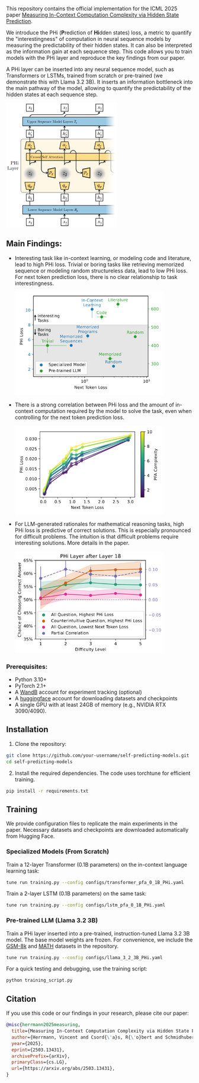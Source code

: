 This repository contains the official implementation for the ICML 2025 paper [Measuring In-Context Computation Complexity via Hidden State Prediction](https://arxiv.org/abs/2503.13431).

We introduce the PHi (**P**rediction of **Hi**dden states) loss, a metric to quantify the "interestingness" of computation in neural sequence models by measuring the predictability of their hidden states. 
It can also be interpreted as the information gain at each sequence step.
This code allows you to train models with the PHi layer and reproduce the key findings from our paper.

A PHi layer can be inserted into any neural sequence model, such as Transformers or LSTMs, trained from scratch or pre-trained (we demonstrate this with Llama 3.2 3B).
It inserts an information bottleneck into the main pathway of the model, allowing to quantify the predictability of the hidden states at each sequence step.

<img src="assets/PHi_layer.png" width="300">

## Main Findings:

- Interesting task like in-context learning, or modeling code and literature, lead to high PHi loss.
  Trivial or boring tasks like retrieving memorized sequence or modeling random structureless data, lead to low PHi loss.
  For next token prediction loss, there is no clear relationship to task interestingness.

  <img src="assets/PHi_vs_next_token_loss.png" width="400">
- There is a strong correlation between PHi loss and the amount of in-context computation required by the model to solve the task, even when controlling for the next token prediction loss.

  <img src="assets/pfa_tokenwise_PHi.png" width="400">
- For LLM-generated rationales for mathematical reasoning tasks, high PHi loss is predictive of correct solutions. 
  This is especially pronounced for difficult problems. 
  The intuition is that difficult problems require interesting solutions. More details in the paper.

  <img src="assets/MATH_PHi_correctness.png" width="400">

### Prerequisites:
- Python 3.10+
- PyTorch 2.1+
- A [WandB](https://wandb.ai) account for experiment tracking (optional)
- A [huggingface](https://huggingface.co) account for downloading datasets and checkpoints
- A single GPU with at least 24GB of memory (e.g., NVIDIA RTX 3090/4090).

## Installation

1. Clone the repository:
```Bash
git clone https://github.com/your-username/self-predicting-models.git
cd self-predicting-models
```

2. Install the required dependencies. The code uses torchtune for efficient training.
```Bash
pip install -r requirements.txt
```

## Training

We provide configuration files to replicate the main experiments in the paper. Necessary datasets and checkpoints are downloaded automatically from Hugging Face.

### Specialized Models (From Scratch)

Train a 12-layer Transformer (0.1B parameters) on the in-context language learning task:
```bash
tune run training.py --config configs/transformer_pfa_0_1B_PHi.yaml
```

Train a 2-layer LSTM (0.1B parameters) on the same task:
```bash
tune run training.py --config configs/lstm_pfa_0_1B_PHi.yaml
```

### Pre-trained LLM (Llama 3.2 3B)

Train a PHi layer inserted into a pre-trained, instruction-tuned Llama 3.2 3B model. 
The base model weights are frozen. 
For convenience, we include the [GSM-8k](https://github.com/openai/grade-school-math) and [MATH](https://github.com/hendrycks/math) datasets in the repository.

```bash
tune run training.py --config configs/llama_3_2_3B_PHi.yaml
```

For a quick testing and debugging, use the training script:
```bash
python training_script.py
```

## Citation

If you use this code or our findings in your research, please cite our paper:
```bibtex
@misc{herrmann2025measuring,
  title={Measuring In-Context Computation Complexity via Hidden State Prediction},
  author={Herrmann, Vincent and Csord{\'a}s, R{\'o}bert and Schmidhuber, J{\"u}rgen},
  year={2025},
  eprint={2503.13431},
  archivePrefix={arXiv},
  primaryClass={cs.LG},
  url={https://arxiv.org/abs/2503.13431}, 
}
```

